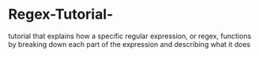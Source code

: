 # Regex-Tutorial-
tutorial that explains how a specific regular expression, or regex, functions by breaking down each part of the expression and describing what it does
